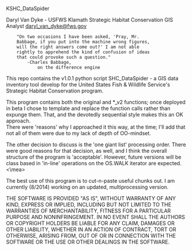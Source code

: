KSHC_DataSpider

Daryl Van Dyke - USFWS Klamath Strategic Habitat Conservation GIS Analyst
daryl_van_dyke@fws.gov

		"On two occasions I have been asked, 'Pray, Mr.
		Babbage, if you put into the machine wrong figures, 
		will the right answers come out?' I am not able 
		rightly to apprehend the kind of confusion of ideas 
		that could provoke such a question."
			-Charles Babbage, 
				on the difference engine


This repo contains the v1.0.1 python script SHC_DataSpider - a GIS data
inventory tool develop for the United States Fish & Wildlife Service's 
Strategic Habitat Conservation program.  

<mea>  This program contains both the original and *_v2 functions; once deployed
in beta I chose to template and replace the function calls rather than expunge
them.  That, and the devotedly sequential style makes this an OK approach.  
There were 'reasons' why I approached it this way, at the time; I'll add that not 
all of them were due to my lack of depth of OO-mindset.  

The other decision to discuss is the 'one giant list' processing order.  There 
were good reasons for that decision, as well, and I think the overall structure
 of the program is 'acceptable'.  However, future versions will be class based 
 in 'in-line' operations on the OS.WALK iterator are expected. 
<\mea>

The best use of this program is to cut-n-paste useful chunks out.  I am currently 
(8/2014) working on an updated, multiprocessing version.

THE SOFTWARE IS PROVIDED "AS IS", WITHOUT WARRANTY OF ANY KIND, EXPRESS OR
IMPLIED, INCLUDING BUT NOT LIMITED TO THE WARRANTIES OF MERCHANTABILITY,
FITNESS FOR A PARTICULAR PURPOSE AND NONINFRINGEMENT. IN NO EVENT SHALL THE
AUTHORS OR COPYRIGHT HOLDERS BE LIABLE FOR ANY CLAIM, DAMAGES OR OTHER
LIABILITY, WHETHER IN AN ACTION OF CONTRACT, TORT OR OTHERWISE, ARISING FROM,
OUT OF OR IN CONNECTION WITH THE SOFTWARE OR THE USE OR OTHER DEALINGS IN
THE SOFTWARE.